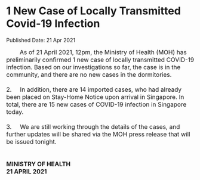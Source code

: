 <html>
    <meta http-equiv="Content-Type" content="text/html; charset=utf-8"/>
    <meta charset="utf-8"/>
    <title>1 New Case of Locally Transmitted Covid-19 Infection</title>
    <body><h1>1 New Case of Locally Transmitted Covid-19 Infection</h1>
    <p>Published Date: 21 Apr 2021</p> <span style="font-size: 16px;">&nbsp; &nbsp;&nbsp;&nbsp; &nbsp;&nbsp;As of 21 April 2021, 12pm, the Ministry of Health (MOH) has preliminarily confirmed 1 new case of locally transmitted COVID-19 infection. Based on our investigations so far, the case is in the community, and there are no new cases in the dormitories.&nbsp;<br><br>2.&nbsp; &nbsp; &nbsp;In addition, there are 14 imported cases, who had already been placed on Stay-Home Notice upon arrival in Singapore. In total, there are 15 new cases of COVID-19 infection in Singapore today.<br><br>3.&nbsp; &nbsp; &nbsp;We are still working through the details of the cases, and further updates will be shared via the MOH press release that will be issued tonight.&nbsp;<br><br><br><strong>MINISTRY OF HEALTH<br>21 APRIL 2021<br></strong></span><div><span style="font-size: 16px;"><br></span></div></body>
</html>